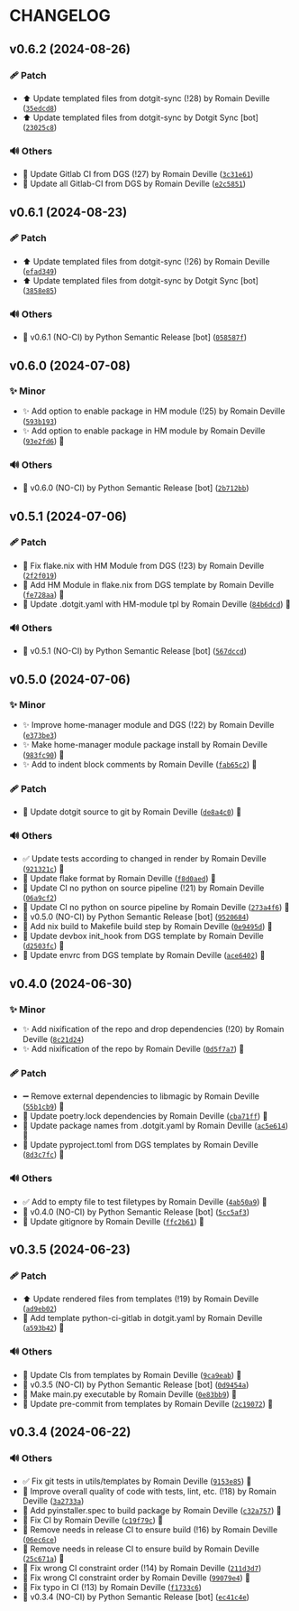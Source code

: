 <!-- markdownlint-disable-file -->
# CHANGELOG

## v0.6.2 (2024-08-26)

### 🩹 Patch

  * ⬆️ Update templated files from dotgit-sync (!28) by Romain Deville ([`35edcd8`](https://framagit.org/rdeville-public/programs/dotgit-sync/-/commit/35edcd8837bbe8036822f8f9e1340335492eb236))
  * ⬆️ Update templated files from dotgit-sync by Dotgit Sync [bot] ([`23025c8`](https://framagit.org/rdeville-public/programs/dotgit-sync/-/commit/23025c80a5247299e72e4e264d8d0667ce099957))

### 🔊 Others

  * 👷 Update Gitlab CI from DGS (!27) by Romain Deville ([`3c31e61`](https://framagit.org/rdeville-public/programs/dotgit-sync/-/commit/3c31e61d0ead9a5247ad40156ecb7d2562a6f009))
  * 👷 Update all Gitlab-CI from DGS by Romain Deville ([`e2c5851`](https://framagit.org/rdeville-public/programs/dotgit-sync/-/commit/e2c5851c77194f8eb3f2ef4ba4be206d1218443a))

## v0.6.1 (2024-08-23)

### 🩹 Patch

  * ⬆️ Update templated files from dotgit-sync (!26) by Romain Deville ([`efad349`](https://framagit.org/rdeville-public/programs/dotgit-sync/-/commit/efad349ecd3ad36df8767d5f8ed6f5d17f2c0ee4))
  * ⬆️ Update templated files from dotgit-sync by Dotgit Sync [bot] ([`3858e85`](https://framagit.org/rdeville-public/programs/dotgit-sync/-/commit/3858e859c8ab5740e613698d1843879392cc8211))

### 🔊 Others

  * 🔖 v0.6.1 (NO-CI) by Python Semantic Release [bot] ([`058587f`](https://framagit.org/rdeville-public/programs/dotgit-sync/-/commit/058587f2b212b69d4e51f306e798dad07d868e15))

## v0.6.0 (2024-07-08)

### ✨ Minor

  * ✨ Add option to enable package in HM module (!25) by Romain Deville ([`593b193`](https://framagit.org/rdeville-public/programs/dotgit-sync/-/commit/593b19358c20bf06e6deddf29e51dca2f8521cd0))
  * ✨ Add option to enable package in HM module by Romain Deville ([`93e2fd6`](https://framagit.org/rdeville-public/programs/dotgit-sync/-/commit/93e2fd6235729ce22c13134d3ce6ed3e1d26c7ee)) 🔏

### 🔊 Others

  * 🔖 v0.6.0 (NO-CI) by Python Semantic Release [bot] ([`2b712bb`](https://framagit.org/rdeville-public/programs/dotgit-sync/-/commit/2b712bbe5054b4da317bf92cd72be0638d836281))

## v0.5.1 (2024-07-06)

### 🩹 Patch

  * 🐛 Fix flake.nix with HM Module from DGS (!23) by Romain Deville ([`2f2f019`](https://framagit.org/rdeville-public/programs/dotgit-sync/-/commit/2f2f019194f137dc1660a1e7d32668c36d669b32))
  * 🐛 Add HM Module in flake.nix from DGS template by Romain Deville ([`fe728aa`](https://framagit.org/rdeville-public/programs/dotgit-sync/-/commit/fe728aac9043e2359113dd03dde6605598361f84)) 🔏
  * 🔧 Update .dotgit.yaml with HM-module tpl by Romain Deville ([`84b6dcd`](https://framagit.org/rdeville-public/programs/dotgit-sync/-/commit/84b6dcd7658d6df268c528ff35e1498bc8f33796)) 🔏

### 🔊 Others

  * 🔖 v0.5.1 (NO-CI) by Python Semantic Release [bot] ([`567dccd`](https://framagit.org/rdeville-public/programs/dotgit-sync/-/commit/567dccda68de8bc79bd6961020247c22e592404f))

## v0.5.0 (2024-07-06)

### ✨ Minor

  * ✨ Improve home-manager module and DGS (!22) by Romain Deville ([`e373be3`](https://framagit.org/rdeville-public/programs/dotgit-sync/-/commit/e373be38b8b92c8386a687fe6503306ed10b1dfa))
  * ✨ Make home-manager module package install by Romain Deville ([`983fc90`](https://framagit.org/rdeville-public/programs/dotgit-sync/-/commit/983fc90872980409748a75553e4031b36fb227ba)) 🔏
  * ✨ Add to indent block comments by Romain Deville ([`fab65c2`](https://framagit.org/rdeville-public/programs/dotgit-sync/-/commit/fab65c27126ad74c74c52a97015b48644a097a95)) 🔏

### 🩹 Patch

  * 🔧 Update dotgit source to git by Romain Deville ([`de8a4c0`](https://framagit.org/rdeville-public/programs/dotgit-sync/-/commit/de8a4c0b816ad262430c518a081ee3ab996f2894)) 🔏

### 🔊 Others

  * ✅ Update tests according to changed in render by Romain Deville ([`921321c`](https://framagit.org/rdeville-public/programs/dotgit-sync/-/commit/921321c32c8966090e3927193c568fcf45bbfc27)) 🔏
  * 🎨 Update flake format by Romain Deville ([`f8d0aed`](https://framagit.org/rdeville-public/programs/dotgit-sync/-/commit/f8d0aeddbb16e2f1c897634f9feaa98c229e6a64)) 🔏
  * 💚 Update CI no python on source pipeline (!21) by Romain Deville ([`06a9cf2`](https://framagit.org/rdeville-public/programs/dotgit-sync/-/commit/06a9cf26c873b4ca5415d8925c71df7a39ca5726))
  * 💚 Update CI no python on source pipeline by Romain Deville ([`273a4f6`](https://framagit.org/rdeville-public/programs/dotgit-sync/-/commit/273a4f61a735ee9fb6d65522f8c87ac19eaeb874)) 🔏
  * 🔖 v0.5.0 (NO-CI) by Python Semantic Release [bot] ([`9520684`](https://framagit.org/rdeville-public/programs/dotgit-sync/-/commit/9520684df98f28fcc73dba14cf492851c6b83e94))
  * 🔨 Add nix build to Makefile build step by Romain Deville ([`0e9495d`](https://framagit.org/rdeville-public/programs/dotgit-sync/-/commit/0e9495da0191d8ff73bcfee887b9222c4500abbb)) 🔏
  * 🔨 Update devbox init_hook from DGS template by Romain Deville ([`d2503fc`](https://framagit.org/rdeville-public/programs/dotgit-sync/-/commit/d2503fcb721cd5f2428a1f82247d977a1599439e)) 🔏
  * 🔨 Update envrc from DGS template by Romain Deville ([`ace6402`](https://framagit.org/rdeville-public/programs/dotgit-sync/-/commit/ace6402dd78d8d6c72807259e5bc2a70fe54fed0)) 🔏

## v0.4.0 (2024-06-30)

### ✨ Minor

  * ✨ Add nixification of the repo and drop dependencies (!20) by Romain Deville ([`8c21d24`](https://framagit.org/rdeville-public/programs/dotgit-sync/-/commit/8c21d24816e30d4f1e739c280cf0cf6a6a063fb8))
  * ✨ Add nixification of the repo by Romain Deville ([`0d5f7a7`](https://framagit.org/rdeville-public/programs/dotgit-sync/-/commit/0d5f7a7ec13ffa165a337baba132f76a944e44bc)) 🔏

### 🩹 Patch

  * ➖ Remove external dependencies to libmagic by Romain Deville ([`55b1cb9`](https://framagit.org/rdeville-public/programs/dotgit-sync/-/commit/55b1cb9d897f0f9c0db7c3d890fdfffa76d4d7b3)) 🔏
  * 📌 Update poetry.lock dependencies by Romain Deville ([`cba71ff`](https://framagit.org/rdeville-public/programs/dotgit-sync/-/commit/cba71ff4468439c916cb850ebf160ee455154de1)) 🔏
  * 🔧 Update package names from .dotgit.yaml by Romain Deville ([`ac5e614`](https://framagit.org/rdeville-public/programs/dotgit-sync/-/commit/ac5e61417e4f6c74802be2c300a9288ae0f33933)) 🔏
  * 🔧 Update pyproject.toml from DGS templates by Romain Deville ([`8d3c7fc`](https://framagit.org/rdeville-public/programs/dotgit-sync/-/commit/8d3c7fc72cb1a82bc6891748fe1a4394cfb51342)) 🔏

### 🔊 Others

  * ✅ Add to empty file to test filetypes by Romain Deville ([`4ab50a9`](https://framagit.org/rdeville-public/programs/dotgit-sync/-/commit/4ab50a9f4c170f509b18a2025bff2e065f7c4a1c)) 🔏
  * 🔖 v0.4.0 (NO-CI) by Python Semantic Release [bot] ([`5cc5af3`](https://framagit.org/rdeville-public/programs/dotgit-sync/-/commit/5cc5af3c0992124e6e71f3c565879d79d44bac23))
  * 🙈 Update gitignore by Romain Deville ([`ffc2b61`](https://framagit.org/rdeville-public/programs/dotgit-sync/-/commit/ffc2b61e7bad87265cbad9d42605568080a1462e)) 🔏

## v0.3.5 (2024-06-23)

### 🩹 Patch

  * ⬆️ Update rendered files from templates (!19) by Romain Deville ([`ad9eb02`](https://framagit.org/rdeville-public/programs/dotgit-sync/-/commit/ad9eb023c4319893097bea2fb8e1bc18bf506986))
  * 🔧 Add template python-ci-gitlab in dotgit.yaml by Romain Deville ([`a593b42`](https://framagit.org/rdeville-public/programs/dotgit-sync/-/commit/a593b4218f5cb7af50f9314f44352ca7b8a754aa)) 🔏

### 🔊 Others

  * 💚 Update CIs from templates by Romain Deville ([`9ca9eab`](https://framagit.org/rdeville-public/programs/dotgit-sync/-/commit/9ca9eab84a5c48d6baaca13e598fc9a9186f9c04)) 🔏
  * 🔖 v0.3.5 (NO-CI) by Python Semantic Release [bot] ([`0d9454a`](https://framagit.org/rdeville-public/programs/dotgit-sync/-/commit/0d9454a218fb1a1fa41b5a7b51d35819d1c7ed41))
  * 🔨 Make main.py executable by Romain Deville ([`0e83bb9`](https://framagit.org/rdeville-public/programs/dotgit-sync/-/commit/0e83bb99873f4fbbd62d254adbcbfc36bba80178)) 🔏
  * 🔨 Update pre-commit from templates by Romain Deville ([`2c19072`](https://framagit.org/rdeville-public/programs/dotgit-sync/-/commit/2c19072c8366411d32d3eb3b2d9b6f6c7ebf71f1)) 🔏

## v0.3.4 (2024-06-22)

### 🔊 Others

  * ✅ Fix git tests in utils/templates by Romain Deville ([`9153e85`](https://framagit.org/rdeville-public/programs/dotgit-sync/-/commit/9153e859d814ad088ba9e8bb8909e40a2f188fd7)) 🔏
  * 🎨 Improve overall quality of code with tests, lint, etc. (!18) by Romain Deville ([`3a2733a`](https://framagit.org/rdeville-public/programs/dotgit-sync/-/commit/3a2733a9d3333bb7705a4e5ff49c9e2c83fedc3b))
  * 👷 Add pyinstaller.spec to build package by Romain Deville ([`c32a757`](https://framagit.org/rdeville-public/programs/dotgit-sync/-/commit/c32a757516a52c53a1706f38441dc7479f4b6072)) 🔏
  * 💚 Fix CI by Romain Deville ([`c19f79c`](https://framagit.org/rdeville-public/programs/dotgit-sync/-/commit/c19f79c19baaff32314158c3653010b186a1fb2e)) 🔏
  * 💚 Remove needs in release CI to ensure build (!16) by Romain Deville ([`06ec6ce`](https://framagit.org/rdeville-public/programs/dotgit-sync/-/commit/06ec6ce0c22a9e13e0f5d7a9d0169595955dd1d3))
  * 💚 Remove needs in release CI to ensure build by Romain Deville ([`25c671a`](https://framagit.org/rdeville-public/programs/dotgit-sync/-/commit/25c671afe3ec0d9a8ffd34ddef901708e1f2e1fe)) 🔏
  * 💚 Fix wrong CI constraint order (!14) by Romain Deville ([`211d3d7`](https://framagit.org/rdeville-public/programs/dotgit-sync/-/commit/211d3d7471f40770d6fafa884cbb74d77c9dcfcd))
  * 💚 Fix wrong CI constraint order by Romain Deville ([`99079e4`](https://framagit.org/rdeville-public/programs/dotgit-sync/-/commit/99079e4b0dc5d9bdf02c035c255e329183254034)) 🔏
  * 💚 Fix typo in CI (!13) by Romain Deville ([`f1733c6`](https://framagit.org/rdeville-public/programs/dotgit-sync/-/commit/f1733c6af17f08993b3173d5b23c9828428d3378))
  * 🔖 v0.3.4 (NO-CI) by Python Semantic Release [bot] ([`ec41c4e`](https://framagit.org/rdeville-public/programs/dotgit-sync/-/commit/ec41c4ec751a0e1ec82f4e9ef7401bfabdfdd041))

